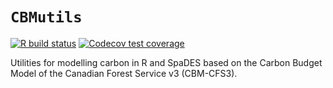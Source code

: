 # `CBMutils`

<!-- badges: start -->
[![R build status](https://github.com/PredictiveEcology/CBMutils/workflows/R-CMD-check/badge.svg)](https://github.com/PredictiveEcology/CBMutils/actions)
[![Codecov test coverage](https://codecov.io/gh/PredictiveEcology/CBMutils/branch/main/graph/badge.svg)](https://app.codecov.io/gh/PredictiveEcology/CBMutils?branch=main)
<!-- badges: end -->

Utilities for modelling carbon in R and SpaDES based on the Carbon Budget Model
of the Canadian Forest Service v3 (CBM-CFS3).
